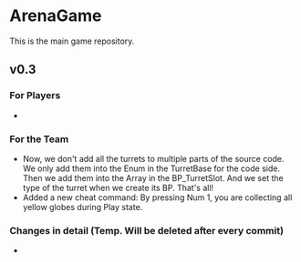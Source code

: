 # ArenaGame
This is the main game repository.

## v0.3
### For Players
- 
### For the Team
- Now, we don't add all the turrets to multiple parts of the source code. We only add them into the Enum in the TurretBase for the code side. Then we add them into the Array in the BP_TurretSlot. And we set the type of the turret when we create its BP. That's all!
- Added a new cheat command: By pressing Num 1, you are collecting all yellow globes during Play state.
### Changes in detail (Temp. Will be deleted after every commit)
- 